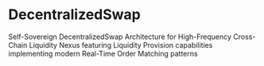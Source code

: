 # DecentralizedSwap
Self-Sovereign DecentralizedSwap Architecture for High-Frequency Cross-Chain Liquidity Nexus featuring Liquidity Provision capabilities implementing modern Real-Time Order Matching patterns
